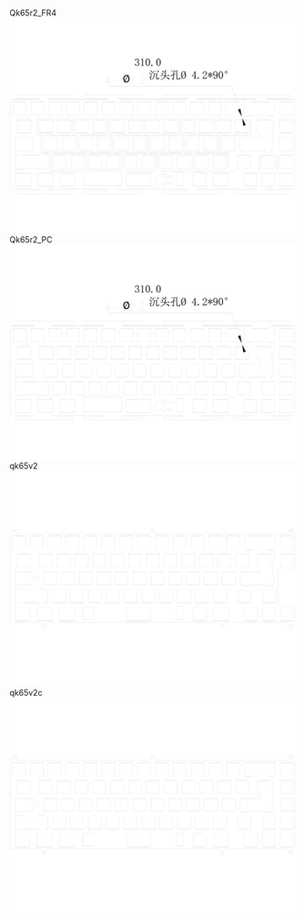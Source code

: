 <br/>Qk65r2_FR4<br/>![image](./Qk65r2_FR4.png)<br/>Qk65r2_PC<br/>![image](./Qk65r2_PC.png)<br/>qk65v2<br/>![image](./qk65v2.png)<br/>qk65v2c<br/>![image](./qk65v2c.png)